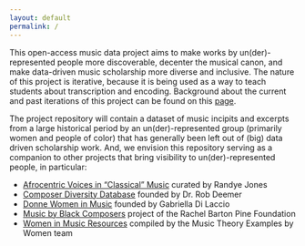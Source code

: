 ```yaml
---
layout: default
permalink: /
---
```


This open-access music data project aims to make works by un(der)-represented people more discoverable, decenter the musical canon, and make data-driven music scholarship more diverse and inclusive. The nature of this project is iterative, because it is being used as a way to teach students about transcription and encoding. Background about the current and past iterations of this project can be found on this [page](https://annakijas1.github.io/Test-Music-Incipits/about/).

The project repository will contain a dataset of music incipits and excerpts from a large historical period by an un(der)-represented group (primarily women and people of color) that has generally been left out of (big) data driven scholarship work. And, we envision this repository serving as a companion to other projects that bring visibility to un(der)-represented people, in particular:

- <a href="http://afrovoices.com/collections/" target="_blank">Afrocentric Voices in “Classical” Music</a> curated by Randye Jones
- <a href="https://composerdiversity.com" target="_blank">Composer Diversity Database</a> founded by Dr. Rob Deemer
- <a href="https://donne-uk.org/" target="_blank">Donne Women in Music</a> founded by Gabriella Di Laccio
- <a href="https://www.musicbyblackcomposers.org/" target="_blank">Music by Black Composers</a> project of the Rachel Barton Pine Foundation
- <a href="https://musictheoryexamplesbywomen.com/women-in-music-resources/" target="_blank">Women in Music Resources</a> compiled by the Music Theory Examples by Women team

